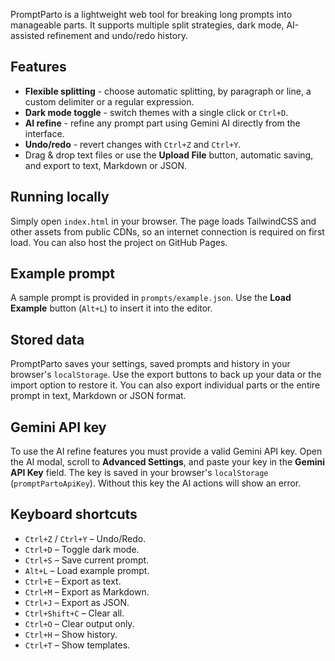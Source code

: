 PromptParto is a lightweight web tool for breaking long prompts into manageable parts. It supports multiple split strategies, dark mode, AI-assisted refinement and undo/redo history.

## Features

- **Flexible splitting** - choose automatic splitting, by paragraph or line, a custom delimiter or a regular expression.
- **Dark mode toggle** - switch themes with a single click or `Ctrl+D`.
- **AI refine** - refine any prompt part using Gemini AI directly from the interface.
- **Undo/redo** - revert changes with `Ctrl+Z` and `Ctrl+Y`.
- Drag & drop text files or use the **Upload File** button, automatic saving, and export to text, Markdown or JSON.

## Running locally

Simply open `index.html` in your browser. The page loads TailwindCSS and other assets from public CDNs, so an internet connection is required on first load. You can also host the project on GitHub Pages.

## Example prompt

A sample prompt is provided in `prompts/example.json`. Use the **Load Example** button (`Alt+L`) to insert it into the editor.

## Stored data

PromptParto saves your settings, saved prompts and history in your browser's `localStorage`. Use the export buttons to back up your data or the import option to restore it. You can also export individual parts or the entire prompt in text, Markdown or JSON format.

## Gemini API key

To use the AI refine features you must provide a valid Gemini API key. Open the AI modal, scroll to **Advanced Settings**, and paste your key in the **Gemini API Key** field. The key is saved in your browser's `localStorage` (`promptPartoApiKey`). Without this key the AI actions will show an error.

## Keyboard shortcuts

- `Ctrl+Z` / `Ctrl+Y` – Undo/Redo.
- `Ctrl+D` – Toggle dark mode.
- `Ctrl+S` – Save current prompt.
- `Alt+L` – Load example prompt.
- `Ctrl+E` – Export as text.
- `Ctrl+M` – Export as Markdown.
- `Ctrl+J` – Export as JSON.
- `Ctrl+Shift+C` – Clear all.
- `Ctrl+O` – Clear output only.
- `Ctrl+H` – Show history.
- `Ctrl+T` – Show templates.